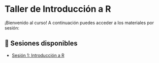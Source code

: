 # Taller de Introducción a R

¡Bienvenido al curso! A continuación puedes acceder a los materiales por sesión:

## 📘 Sesiones disponibles

- [Sesión 1: Introducción a R](./Sesion1/Sesion1.html)
